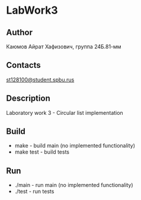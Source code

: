 # LabWork3
## Author
Каюмов Айрат Хафизович, группа 24Б.81-мм
## Contacts
st128100@student.spbu.rus
## Description
Laboratory work 3 - Circular list implementation
## Build
- make - build main (no implemented functionality)
- make test - build tests
## Run
- ./main - run main (no implemented functionality)
- ./test - run tests
